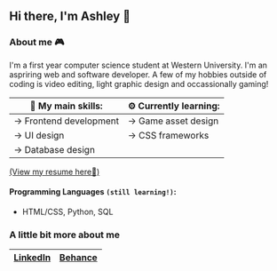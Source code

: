 ## Hi there, I'm Ashley 👋
### About me 🎮
I'm a first year computer science student at Western University. I'm an aspriring web and software developer. A few of my hobbies outside of coding is video editing, light graphic design and occassionally gaming!

|💪 My main skills:        | ⚙️ Currently learning: |
|------------------------|---------------------|
| → Frontend development | → Game asset design |
| → UI design            | → CSS frameworks    |
| → Database design      |                     |

[(View my resume here📝)](https://drive.google.com/file/d/1NLX2MS9RNdxha3PF4sPpxE1qnlP4pZ69/view)

#### Programming Languages `(still learning!)`:
- HTML/CSS, Python, SQL

### A little bit more about me
| [LinkedIn](https://www.linkedin.com/in/ashleyoyewole/) | [Behance](https://www.behance.net/ashleyoyewole) |
|--------------------------------------------------------|--------------------------------------|
